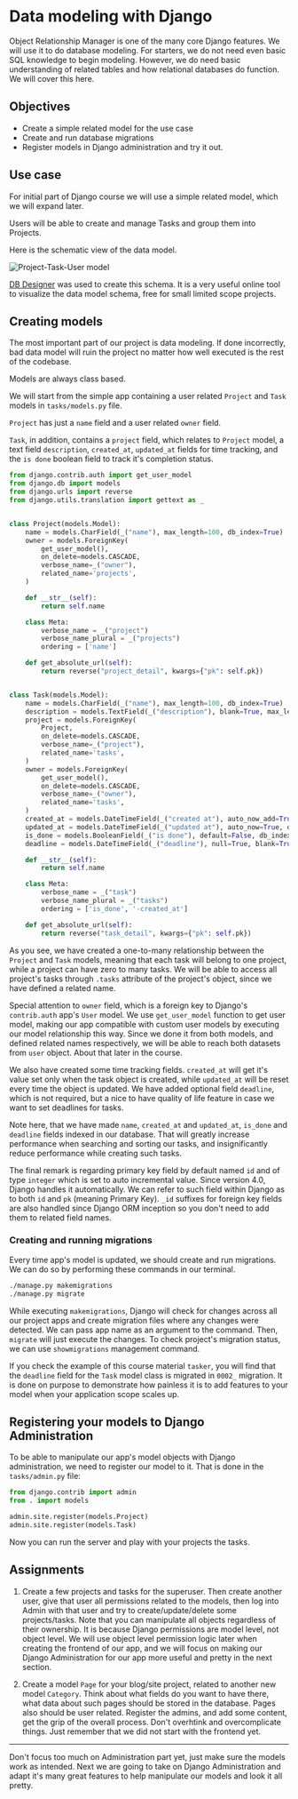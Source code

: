 # Data modeling with Django

Object Relationship Manager is one of the many core Django features. We will use it to do database modeling. For starters, we do not need even basic SQL knowledge to begin modeling. However, we do need basic understanding of related tables and how relational databases do function. We will cover this here.

## Objectives

* Create a simple related model for the use case
* Create and run database migrations
* Register models in Django administration and try it out.

## Use case

For initial part of Django course we will use a simple related model, which we will expand later.

Users will be able to create and manage Tasks and group them into Projects.

Here is the schematic view of the data model. 

![Project-Task-User model](img/project_task_user_model.png)

[DB Designer](https://dbdesigner.net) was used to create this schema. It is a very useful online tool to visualize the data model schema, free for small limited scope projects. 

## Creating models

The most important part of our project is data modeling. If done incorrectly, bad data model will ruin the project no matter how well executed is the rest of the codebase.

Models are always class based.

We will start from the simple app containing a user related `Project` and `Task` models in `tasks/models.py` file.

`Project` has just a `name` field and a user related `owner` field.

`Task`, in addition, contains a `project` field, which relates to `Project` model, a text field `description`, `created_at`, `updated_at` fields for time tracking, and the `is done` boolean field to track it's completion status.

```Python
from django.contrib.auth import get_user_model
from django.db import models
from django.urls import reverse
from django.utils.translation import gettext as _


class Project(models.Model):
    name = models.CharField(_("name"), max_length=100, db_index=True)
    owner = models.ForeignKey(
        get_user_model(), 
        on_delete=models.CASCADE, 
        verbose_name=_("owner"), 
        related_name='projects',
    )

    def __str__(self):
        return self.name

    class Meta:
        verbose_name = _("project")
        verbose_name_plural = _("projects")
        ordering = ['name']

    def get_absolute_url(self):
        return reverse("project_detail", kwargs={"pk": self.pk})


class Task(models.Model):
    name = models.CharField(_("name"), max_length=100, db_index=True)
    description = models.TextField(_("description"), blank=True, max_length=10000)
    project = models.ForeignKey(
        Project,
        on_delete=models.CASCADE, 
        verbose_name=_("project"), 
        related_name='tasks',
    )
    owner = models.ForeignKey(
        get_user_model(), 
        on_delete=models.CASCADE, 
        verbose_name=_("owner"), 
        related_name='tasks',
    )
    created_at = models.DateTimeField(_("created at"), auto_now_add=True, db_index=True)
    updated_at = models.DateTimeField(_("updated at"), auto_now=True, db_index=True)
    is_done = models.BooleanField(_("is done"), default=False, db_index=True)
    deadline = models.DateTimeField(_("deadline"), null=True, blank=True, db_index=True)

    def __str__(self):
        return self.name

    class Meta:
        verbose_name = _("task")
        verbose_name_plural = _("tasks")
        ordering = ['is_done', '-created_at']

    def get_absolute_url(self):
        return reverse("task_detail", kwargs={"pk": self.pk})
```

As you see, we have created a one-to-many relationship between the `Project` and `Task` models, meaning that each task will belong to one project, while a project can have zero to many tasks. We will be able to access all project's tasks through `.tasks` attribute of the project's object, since we have defined a related name.

Special attention to `owner` field, which is a foreign key to Django's `contrib.auth` app's `User` model. We use `get_user_model` function to get user model, making our app compatible with custom user models by executing our model relationship this way. Since we done it from both models, and defined related names respectively, we will be able to reach both datasets from `user` object. About that later in the course.

We also have created some time tracking fields. `created_at` will get it's value set only when the task object is created, while `updated_at` will be reset every time the object is updated. We have added optional field `deadline`, which is not required, but a nice to have quality of life feature in case we want to set deadlines for tasks.

Note here, that we have made `name`, `created_at` and `updated_at`, `is_done` and `deadline` fields indexed in our database. That will greatly increase performance when searching and sorting our tasks, and insignificantly reduce performance while creating such tasks.

The final remark is regarding primary key field by default named `id` and of type `integer` which is set to auto incremental value. Since version 4.0, Django handles it automatically. We can refer to such field within Django as to both `id` and `pk` (meaning Primary Key). `_id` suffixes for foreign key fields are also handled since Django ORM inception so you don't need to add them to related field names. 

### Creating and running migrations

Every time app's model is updated, we should create and run migrations. We can do so by performing these commands in our terminal.

```bash
./manage.py makemigrations
./manage.py migrate
```

While executing `makemigrations`, Django will check for changes across all our project apps and create migration files where any changes were detected. We can pass app name as an argument to the command. Then, `migrate` will just execute the changes. To check project's migration status, we can use `showmigrations` management command.

If you check the example of this course material `tasker`, you will find that the `deadline` field for the `Task` model class is migrated in `0002_` migration. It is done on purpose to demonstrate how painless it is to add features to your model when your application scope scales up.

## Registering your models to Django Administration

To be able to manipulate our app's model objects with Django administration, we need to register our model to it. That is done in the `tasks/admin.py` file:

```Python
from django.contrib import admin
from . import models

admin.site.register(models.Project)
admin.site.register(models.Task)
```

Now you can run the server and play with your projects the tasks.

## Assignments

1. Create a few projects and tasks for the superuser. Then create another user, give that user all permissions related to the models, then log into Admin with that user and try to create/update/delete some projects/tasks. Note that you can manipulate all objects regardless of their ownership. It is because Django permissions are model level, not object level. We will use object level permission logic later when creating the frontend of our app, and we will focus on making our Django Administration for our app more useful and pretty in the next section.

2. Create a model `Page` for your blog/site project, related to another new model `Category`. Think about what fields do you want to have there, what data about such pages should be stored in the database. Pages also should be user related. Register the admins, and add some content, get the grip of the overall process. Don't overhtink and overcomplicate things. Just remember that we did not start with the frontend yet.

---
Don't focus too much on Administration part yet, just make sure the models work as intended. Next we are going to take on Django Administration and adapt it's many great features to help manipulate our models and look it all pretty.
